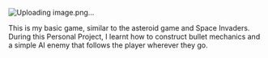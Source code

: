 ![Uploading image.png…]()

This is my basic game, similar to the asteroid game and Space Invaders. During this Personal Project, I learnt how to construct bullet mechanics and a simple AI enemy that follows the player wherever they go.
